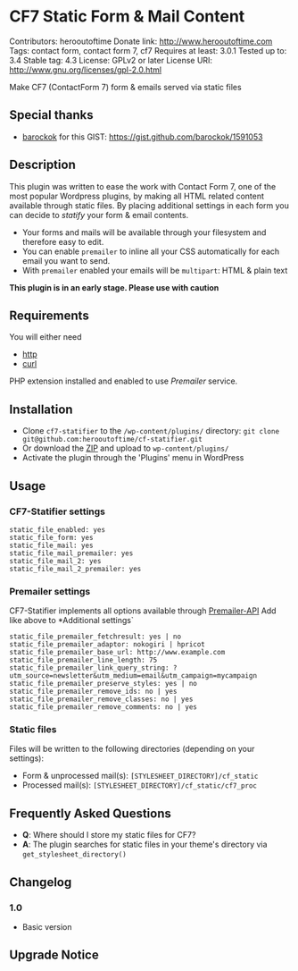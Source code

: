 # CF7 Static Form & Mail Content
Contributors: herooutoftime
Donate link: http://www.herooutoftime.com
Tags: contact form, contact form 7, cf7
Requires at least: 3.0.1
Tested up to: 3.4
Stable tag: 4.3
License: GPLv2 or later
License URI: http://www.gnu.org/licenses/gpl-2.0.html

Make CF7 (ContactForm 7) form & emails served via static files

## Special thanks
* [barockok](https://github.com/barockok) for this GIST: https://gist.github.com/barockok/1591053

## Description

This plugin was written to ease the work with Contact Form 7, one of the most popular Wordpress plugins,
by making all HTML related content available through static files. By placing additional settings in each
form you can decide to *statify* your form & email contents.

* Your forms and mails will be available through your filesystem and therefore easy to edit.
* You can enable `premailer` to inline all your CSS automatically for each email you want to send.
* With `premailer` enabled your emails will be `multipart`: HTML & plain text

**This plugin is in an early stage. Please use with caution**

## Requirements

You will either need
* [http](http://php.net/manual/fa/book.http.php)
* [curl](http://php.net/manual/en/book.curl.php)

PHP extension installed and enabled to use *Premailer* service.

## Installation

* Clone `cf7-statifier` to the `/wp-content/plugins/` directory: `git clone git@github.com:herooutoftime/cf-statifier.git`
* Or download the [ZIP](https://github.com/herooutoftime/cf-statifier/archive/master.zip) and upload to `wp-content/plugins/`
* Activate the plugin through the 'Plugins' menu in WordPress

## Usage

### CF7-Statifier settings

```
static_file_enabled: yes
static_file_form: yes
static_file_mail: yes
static_file_mail_premailer: yes
static_file_mail_2: yes
static_file_mail_2_premailer: yes
```

### Premailer settings

CF7-Statifier implements all options available through [Premailer-API](http://premailer.dialect.ca/api)
Add like above to *Additional settings`

```
static_file_premailer_fetchresult: yes | no
static_file_premailer_adaptor: nokogiri | hpricot
static_file_premailer_base_url: http://www.example.com
static_file_premailer_line_length: 75
static_file_premailer_link_query_string: ?utm_source=newsletter&utm_medium=email&utm_campaign=mycampaign
static_file_premailer_preserve_styles: yes | no
static_file_premailer_remove_ids: no | yes
static_file_premailer_remove_classes: no | yes
static_file_premailer_remove_comments: no | yes
```

### Static files

Files will be written to the following directories (depending on your settings):
* Form & unprocessed mail(s): `[STYLESHEET_DIRECTORY]/cf_static`
* Processed mail(s): `[STYLESHEET_DIRECTORY]/cf_static/cf7_proc`

## Frequently Asked Questions

* **Q**: Where should I store my static files for CF7?
* **A**: The plugin searches for static files in your theme's directory via `get_stylesheet_directory()`


## Changelog

### 1.0
* Basic version

## Upgrade Notice
